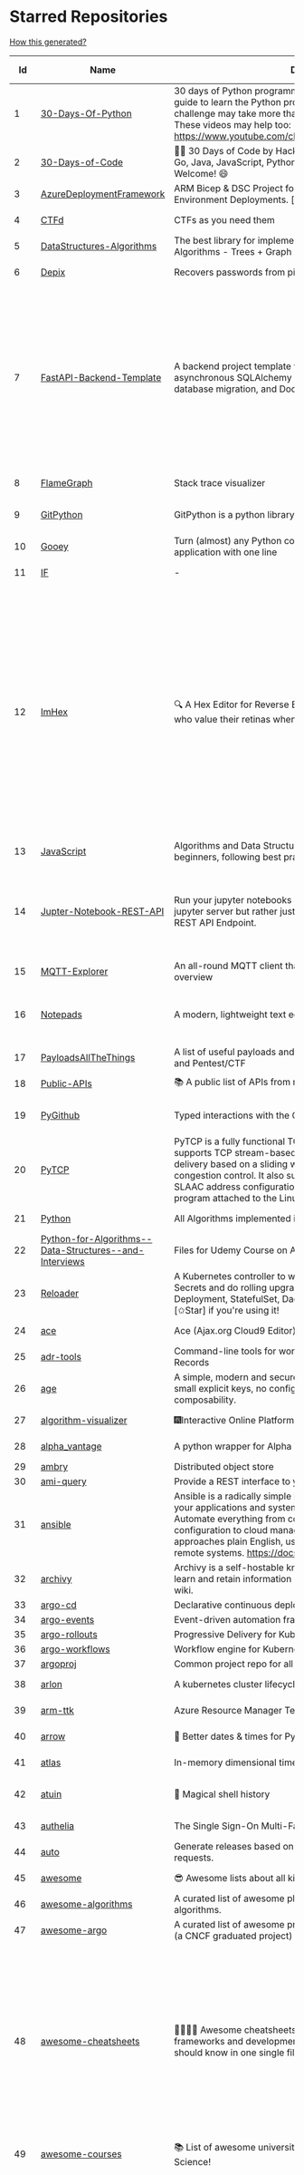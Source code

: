 # Starred Repositories  
[How this generated?](../master/USAGE.md)  
  
| Id 			| Name			| Description | Star Counts | Topics/Tags   | Last Updated 	|  
| ----------- | ----------- 	| ----------- | ----------- | ----------- 	| -----------   |  
|1|[30-Days-Of-Python](https://github.com/Asabeneh/30-Days-Of-Python.git)|30 days of Python programming challenge is a step-by-step guide to learn the Python programming language in 30 days. This challenge may take more than100 days, follow your own pace.  These videos may help too: https://www.youtube.com/channel/UC7PNRuno1rzYPb1xLa4yktw|24244||2-4-2023|  
|2|[30-Days-of-Code](https://github.com/xeoneux/30-Days-of-Code.git)|👨‍💻 30 Days of Code by HackerRank Solutions in C, C++, C#, F#, Go, Java, JavaScript, Python, Ruby, Swift & TypeScript. PRs Welcome! 😄|856||17-8-2022|  
|3|[AzureDeploymentFramework](https://github.com/brwilkinson/AzureDeploymentFramework.git)|ARM Bicep & DSC Project for Azure Infrastructure and App Environment Deployments. [v 0.3 - March 2023]|105||13-5-2023|  
|4|[CTFd](https://github.com/CTFd/CTFd.git)|CTFs as you need them|4650||13-5-2023|  
|5|[DataStructures-Algorithms](https://github.com/rachitiitr/DataStructures-Algorithms.git)|The best library for implementation of all Data Structures and Algorithms - Trees + Graph Algorithms too!|2513||13-6-2021|  
|6|[Depix](https://github.com/beurtschipper/Depix.git)|Recovers passwords from pixelized screenshots|23533||17-5-2023|  
|7|[FastAPI-Backend-Template](https://github.com/Aeternalis-Ingenium/FastAPI-Backend-Template.git)|A backend project template with FastAPI, PostgreSQL with asynchronous SQLAlchemy 2.0, Alembic for asynchronous database migration, and Docker.|350|asynchronous, docker, docker-compose, fastapi, postgresql, python, sqlalchemy, codecov, githubactions, jwt, pre-commit, alembic, asyncpg, coverage, pytest||  
|8|[FlameGraph](https://github.com/brendangregg/FlameGraph.git)|Stack trace visualizer|14713||18-9-2022|  
|9|[GitPython](https://github.com/gitpython-developers/GitPython.git)|GitPython is a python library used to interact with Git repositories.|3969|git-porcelain, git-plumbing, python-library||  
|10|[Gooey](https://github.com/chriskiehl/Gooey.git)|Turn (almost) any Python command line program into a full GUI application with one line|17581||8-5-2022|  
|11|[IF](https://github.com/deep-floyd/IF.git)|-|6231||29-4-2023|  
|12|[ImHex](https://github.com/WerWolv/ImHex.git)|🔍 A Hex Editor for Reverse Engineers, Programmers and people who value their retinas when working at 3 AM.|28109|hex-editor, reverse-engineering, ips, dear-imgui, disassembler, analyzer, mathematical-evaluator, pattern-language, dark-mode, hacktoberfest, forensics, multi-platform, binary-analysis, c-plus-plus, static-analysis, windows, cybersecurity, hacking, preprocessor|18-5-2023|  
|13|[JavaScript](https://github.com/TheAlgorithms/JavaScript.git)|Algorithms and Data Structures implemented in JavaScript for beginners, following best practices.|26542||15-5-2023|  
|14|[Jupter-Notebook-REST-API](https://github.com/Invictify/Jupter-Notebook-REST-API.git)|Run your jupyter notebooks as a REST API endpoint. This isn't a jupyter server but rather just a way to run your notebooks as a REST API Endpoint.|66|docker, dockerfile, fastapi, jupyter, python, rest-api, data-science, data-science-pipelines||  
|15|[MQTT-Explorer](https://github.com/thomasnordquist/MQTT-Explorer.git)|An all-round MQTT client that provides a structured topic overview|2326||27-2-2022|  
|16|[Notepads](https://github.com/0x7c13/Notepads.git)|A modern, lightweight text editor with a minimalist design.|7603|fluent, notepad, texteditor, uwp, markdown, diff-viewer, windows, app|8-4-2023|  
|17|[PayloadsAllTheThings](https://github.com/swisskyrepo/PayloadsAllTheThings.git)|A list of useful payloads and bypass for Web Application Security and Pentest/CTF|47752||18-5-2023|  
|18|[Public-APIs](https://github.com/n0shake/Public-APIs.git)|📚 A public list of APIs from round the web.|19841||21-4-2023|  
|19|[PyGithub](https://github.com/PyGithub/PyGithub.git)|Typed interactions with the GitHub API v3|6016|pygithub, python, github, github-api||  
|20|[PyTCP](https://github.com/ccie18643/PyTCP.git)|PyTCP is a fully functional TCP/IP stack written in Python. It supports TCP stream-based transport with reliable packet delivery based on a sliding window mechanism and basic congestion control. It also supports IPv6/ICMPv6 protocols with SLAAC address configuration. It operates as a user space program attached to the Linux TAP interface.|288||27-11-2022|  
|21|[Python](https://github.com/TheAlgorithms/Python.git)|All Algorithms implemented in Python|158753||19-5-2023|  
|22|[Python-for-Algorithms--Data-Structures--and-Interviews](https://github.com/jmportilla/Python-for-Algorithms--Data-Structures--and-Interviews.git)|Files for Udemy Course on Algorithms and Data Structures|2293||1-7-2022|  
|23|[Reloader](https://github.com/stakater/Reloader.git)|A Kubernetes controller to watch changes in ConfigMap and Secrets and do rolling upgrades on Pods with their associated Deployment, StatefulSet, DaemonSet and DeploymentConfig – [✩Star] if you're using it!|5172|||  
|24|[ace](https://github.com/ajaxorg/ace.git)|Ace (Ajax.org Cloud9 Editor)|25637||19-5-2023|  
|25|[adr-tools](https://github.com/npryce/adr-tools.git)|Command-line tools for working with Architecture Decision Records|3918||30-3-2020|  
|26|[age](https://github.com/FiloSottile/age.git)|A simple, modern and secure encryption tool (and Go library) with small explicit keys, no config options, and UNIX-style composability.|13466|built-at-rc, age-encryption||  
|27|[algorithm-visualizer](https://github.com/algorithm-visualizer/algorithm-visualizer.git)|:fireworks:Interactive Online Platform that Visualizes Algorithms from Code|42810||13-4-2022|  
|28|[alpha_vantage](https://github.com/RomelTorres/alpha_vantage.git)|A python wrapper for Alpha Vantage API for financial data.|3920||25-12-2022|  
|29|[ambry](https://github.com/linkedin/ambry.git)|Distributed object store|1628|||  
|30|[ami-query](https://github.com/intuit/ami-query.git)|Provide a REST interface to your organization's AMIs|39|||  
|31|[ansible](https://github.com/ansible/ansible.git)|Ansible is a radically simple IT automation platform that makes your applications and systems easier to deploy and maintain. Automate everything from code deployment to network configuration to cloud management, in a language that approaches plain English, using SSH, with no agents to install on remote systems. https://docs.ansible.com.|57399|||  
|32|[archivy](https://github.com/archivy/archivy.git)|Archivy is a self-hostable knowledge repository that allows you to learn and retain information in your own personal and extensible wiki.|3012||17-1-2023|  
|33|[argo-cd](https://github.com/argoproj/argo-cd.git)|Declarative continuous deployment for Kubernetes.|13070|||  
|34|[argo-events](https://github.com/argoproj/argo-events.git)|Event-driven automation framework|1971|||  
|35|[argo-rollouts](https://github.com/argoproj/argo-rollouts.git)|Progressive Delivery for Kubernetes|2056|||  
|36|[argo-workflows](https://github.com/argoproj/argo-workflows.git)|Workflow engine for Kubernetes|12921|||  
|37|[argoproj](https://github.com/argoproj/argoproj.git)|Common project repo for all Argo Projects|436|||  
|38|[arlon](https://github.com/arlonproj/arlon.git)|A kubernetes cluster lifecycle management and configuration tool|116||23-2-2023|  
|39|[arm-ttk](https://github.com/Azure/arm-ttk.git)|Azure Resource Manager Template Toolkit|390||9-5-2023|  
|40|[arrow](https://github.com/arrow-py/arrow.git)|🏹 Better dates & times for Python|8297||15-11-2022|  
|41|[atlas](https://github.com/Netflix/atlas.git)|In-memory dimensional time series database.|3290||17-5-2023|  
|42|[atuin](https://github.com/ellie/atuin.git)|🐢 Magical shell history|9689|shell, rust, zsh, history, fish, bash|17-5-2023|  
|43|[authelia](https://github.com/authelia/authelia.git)|The Single Sign-On Multi-Factor portal for web apps|16385||19-5-2023|  
|44|[auto](https://github.com/intuit/auto.git)|Generate releases based on semantic version labels on pull requests.|2014||15-5-2023|  
|45|[awesome](https://github.com/sindresorhus/awesome.git)|😎 Awesome lists about all kinds of interesting topics|254479||8-5-2023|  
|46|[awesome-algorithms](https://github.com/tayllan/awesome-algorithms.git)|A curated list of awesome places to learn and/or practice algorithms.|14220||5-4-2023|  
|47|[awesome-argo](https://github.com/akuity/awesome-argo.git)|A curated list of awesome projects and resources related to Argo (a CNCF graduated project)|1332|||  
|48|[awesome-cheatsheets](https://github.com/LeCoupa/awesome-cheatsheets.git)|👩‍💻👨‍💻 Awesome cheatsheets for popular programming languages, frameworks and development tools. They include everything you should know in one single file.|33518|cheatsheets, javascript, bash, nodejs, cheatsheet, database, language, frontend, backend, feathersjs, redis, vuejs, vim, django, programming-language, xcode, php, docker, kubernetes, sailsjs|30-12-2022|  
|49|[awesome-courses](https://github.com/prakhar1989/awesome-courses.git)|:books: List of awesome university courses for learning Computer Science!|47205||12-11-2022|  
|50|[awesome-deep-learning](https://github.com/ChristosChristofidis/awesome-deep-learning.git)|A curated list of awesome Deep Learning tutorials, projects and communities.|20905|deep-learning, neural-network, machine-learning, awesome, awesome-list, recurrent-networks, deep-networks, deep-learning-tutorial, face-images||  
|51|[awesome-docker](https://github.com/veggiemonk/awesome-docker.git)|:whale: A curated list of Docker resources and projects|25305||19-5-2023|  
|52|[awesome-fastapi](https://github.com/mjhea0/awesome-fastapi.git)|A curated list of awesome things related to FastAPI|5674|fastapi, awesome, awesome-list, starlette|25-2-2023|  
|53|[awesome-flask](https://github.com/humiaozuzu/awesome-flask.git)|A curated list of awesome Flask resources and plugins|11350||17-9-2019|  
|54|[awesome-gcp-certifications](https://github.com/sathishvj/awesome-gcp-certifications.git)|Google Cloud Platform Certification resources.|3366||15-5-2023|  
|55|[awesome-github-profile-readme](https://github.com/abhisheknaiidu/awesome-github-profile-readme.git)|😎 A curated list of awesome GitHub Profile READMEs 📝|17942||9-10-2022|  
|56|[awesome-go](https://github.com/avelino/awesome-go.git)|A curated list of awesome Go frameworks, libraries and software|101657||19-5-2023|  
|57|[awesome-hyper](https://github.com/bnb/awesome-hyper.git)|🖥 Delightful Hyper plugins, themes, and resources|10289|||  
|58|[awesome-interview-questions](https://github.com/DopplerHQ/awesome-interview-questions.git)|:octocat: A curated awesome list of lists of interview questions. Feel free to contribute! :mortar_board: |55296||16-11-2021|  
|59|[awesome-k6](https://github.com/grafana/awesome-k6.git)|A curated list of resources on automated load- and performance testing using k6 🗻|393|load-testing, performance-monitoring, performance-testing, test-automation, testing, testing-tools, awesome, awesome-list||  
|60|[awesome-k8s-resources](https://github.com/tomhuang12/awesome-k8s-resources.git)|A curated list of awesome Kubernetes tools and resources.|2180||12-5-2023|  
|61|[awesome-kubectl-plugins](https://github.com/ishantanu/awesome-kubectl-plugins.git)|Curated list of kubectl plugins|753||15-2-2023|  
|62|[awesome-kubernetes](https://github.com/ramitsurana/awesome-kubernetes.git)|A curated list for awesome kubernetes sources :ship::tada:|13894||16-3-2023|  
|63|[awesome-kubernetes](https://github.com/nubenetes/awesome-kubernetes.git)|A curated list of awesome references collected since 2018.|499|||  
|64|[awesome-macOS](https://github.com/iCHAIT/awesome-macOS.git)|  A curated list of awesome applications, softwares, tools and shiny things for macOS.|14271|macos, mac, awesome-list, apple, awesome-lists, awesome, list|18-5-2023|  
|65|[awesome-machine-learning](https://github.com/josephmisiti/awesome-machine-learning.git)|A curated list of awesome Machine Learning frameworks, libraries and software.|58870||7-5-2023|  
|66|[awesome-macos-command-line](https://github.com/herrbischoff/awesome-macos-command-line.git)|Use your macOS terminal shell to do awesome things.|27470||2-9-2021|  
|67|[awesome-microservices](https://github.com/mfornos/awesome-microservices.git)|A curated list of Microservice Architecture related principles and technologies.|12163||24-3-2023|  
|68|[awesome-pentest](https://github.com/enaqx/awesome-pentest.git)|A collection of awesome penetration testing resources, tools and other shiny things|18456||3-1-2023|  
|69|[awesome-python](https://github.com/vinta/awesome-python.git)|A curated list of awesome Python frameworks, libraries, software and resources|168249|||  
|70|[awesome-readme](https://github.com/matiassingers/awesome-readme.git)|A curated list of awesome READMEs|14553||3-4-2023|  
|71|[awesome-sanic](https://github.com/mekicha/awesome-sanic.git)|A curated list of awesome Sanic resources and extensions|661||9-5-2023|  
|72|[awesome-scalability](https://github.com/binhnguyennus/awesome-scalability.git)|The Patterns of Scalable, Reliable, and Performant Large-Scale Systems|45148||6-5-2023|  
|73|[awesome-selfhosted](https://github.com/awesome-selfhosted/awesome-selfhosted.git)|A list of Free Software network services and web applications which can be hosted on your own servers|131977||17-5-2023|  
|74|[awesome-sre](https://github.com/dastergon/awesome-sre.git)|A curated list of Site Reliability and Production Engineering resources.|10024||8-10-2022|  
|75|[awesome-sysadmin](https://github.com/awesome-foss/awesome-sysadmin.git)|A curated list of amazingly awesome open source sysadmin resources.|17942|awesome, awesome-list, sysadmin, list|17-5-2023|  
|76|[awesome-vscode](https://github.com/viatsko/awesome-vscode.git)|🎨 A curated list of delightful VS Code packages and resources.|22454|visual-studio, vscode, vscode-theme, vscode-extension, awesome, awesome-list, list, visualstudio, visual-studio-code, visual-studio-code-extension, visual-studio-code-theme||  
|77|[awless](https://github.com/wallix/awless.git)|A Mighty CLI for AWS|4927||10-12-2018|  
|78|[aws-cdk-examples](https://github.com/aws-samples/aws-cdk-examples.git)|Example projects using the AWS CDK|4130|||  
|79|[aws-cli](https://github.com/aws/aws-cli.git)|Universal Command Line Interface for Amazon Web Services|13765||18-5-2023|  
|80|[aws-cloudformation-user-guide](https://github.com/awsdocs/aws-cloudformation-user-guide.git)|The open source version of the AWS CloudFormation User Guide|733||15-5-2023|  
|81|[aws-eks-best-practices](https://github.com/aws/aws-eks-best-practices.git)|A best practices guide for day 2 operations, including operational excellence, security, reliability, performance efficiency, and cost optimization.|1474||15-5-2023|  
|82|[aws-eks-kubernetes-masterclass](https://github.com/stacksimplify/aws-eks-kubernetes-masterclass.git)|AWS EKS Kubernetes - Masterclass   DevOps, Microservices|839|kubernetes, kubernetes-pods, kubernetes-deployment, kubernetes-services, kubernetes-secrets, aws-eks, aws-eks-cluster, aws-ebs, aws-rds, aws-alb, aws-alb-ingress-controller, aws-fargate, aws-codebuild, aws-codecommit, aws-codepipeline, fluentd, aws-cloudwatch, docker, yaml||  
|83|[aws-load-balancer-controller](https://github.com/kubernetes-sigs/aws-load-balancer-controller.git)|A Kubernetes controller for Elastic Load Balancers|3376|||  
|84|[azkaban](https://github.com/azkaban/azkaban.git)|Azkaban workflow manager.|4261||18-5-2023|  
|85|[azure-cli](https://github.com/Azure/azure-cli.git)|Azure Command-Line Interface|3565|azure, azure-cli, cloud|19-5-2023|  
|86|[azure-rest-api-specs](https://github.com/Azure/azure-rest-api-specs.git)|The source for REST API specifications for Microsoft Azure.|2083||19-5-2023|  
|87|[azure-sdk-for-python](https://github.com/Azure/azure-sdk-for-python.git)|This repository is for active development of the Azure SDK for Python. For consumers of the SDK we recommend visiting our public developer docs at https://docs.microsoft.com/python/azure/ or our versioned developer docs at https://azure.github.io/azure-sdk-for-python. |3667||19-5-2023|  
|88|[azure4everyone-samples](https://github.com/MarczakIO/azure4everyone-samples.git)|-|228||12-2-2022|  
|89|[backstage](https://github.com/backstage/backstage.git)|Backstage is an open platform for building developer portals|21917||18-5-2023|  
|90|[badges](https://github.com/Naereen/badges.git)|:pencil: Markdown code for lots of small badges :ribbon: :pushpin: (shields.io, forthebadge.com etc) :sunglasses:. Contributions are welcome! Please add yours!|3860||3-2-2023|  
|91|[bat](https://github.com/sharkdp/bat.git)|A cat(1) clone with wings.|41236||17-5-2023|  
|92|[bcc](https://github.com/iovisor/bcc.git)|BCC - Tools for BPF-based Linux IO analysis, networking, monitoring, and more|17264|||  
|93|[behave](https://github.com/behave/behave.git)|BDD, Python style.|2862||19-5-2023|  
|94|[benten](https://github.com/intuit/benten.git)|Chatbot Development Framework (with Slack integration for Jira and Jenkins)|133||31-3-2021|  
|95|[bhai-lang](https://github.com/DulLabs/bhai-lang.git)|A toy programming language written in Typescript|3585|||  
|96|[bicep](https://github.com/Azure/bicep.git)|Bicep is a declarative language for describing and deploying Azure resources|2796|||  
|97|[black](https://github.com/psf/black.git)|The uncompromising Python code formatter|32376||18-5-2023|  
|98|[blackfriday](https://github.com/russross/blackfriday.git)|Blackfriday: a markdown processor for Go|5157||27-10-2020|  
|99|[blockly](https://github.com/google/blockly.git)|The web-based visual programming editor.|11242||18-5-2023|  
|100|[bokeh](https://github.com/bokeh/bokeh.git)|Interactive Data Visualization in the browser, from  Python|17583||19-5-2023|  
|101|[boto3](https://github.com/boto/boto3.git)|AWS SDK for Python|8086|||  
|102|[boulder](https://github.com/letsencrypt/boulder.git)|An ACME-based certificate authority, written in Go. |4620||19-5-2023|  
|103|[boundary](https://github.com/hashicorp/boundary.git)|Boundary enables identity-based access management for dynamic infrastructure. |3603|||  
|104|[brackets](https://github.com/adobe/brackets.git)|An open source code editor for the web, written in JavaScript, HTML and CSS.|33452||18-3-2021|  
|105|[brooklin](https://github.com/linkedin/brooklin.git)|An extensible distributed system for reliable nearline data streaming at scale|826||3-5-2023|  
|106|[build-your-own-x](https://github.com/codecrafters-io/build-your-own-x.git)|Master programming by recreating your favorite technologies from scratch.|201432|||  
|107|[caddy](https://github.com/caddyserver/caddy.git)|Fast and extensible multi-platform HTTP/1-2-3 web server with automatic HTTPS|47280||17-5-2023|  
|108|[cdk8s](https://github.com/cdk8s-team/cdk8s.git)|Define Kubernetes native apps and abstractions using object-oriented programming|3632|||  
|109|[cdnjs](https://github.com/cdnjs/cdnjs.git)|🤖 CDN assets - The #1 free and open source CDN built to make life easier for developers.|9865||18-5-2023|  
|110|[celery](https://github.com/celery/celery.git)|Distributed Task Queue (development branch)|21529||18-5-2023|  
|111|[cello](https://github.com/cello-proj/cello.git)|Run infrastructure as code (IaC) software tools including CDK, Terraform and Cloud Formation via GitOps.|259|||  
|112|[cfssl](https://github.com/cloudflare/cfssl.git)|CFSSL: Cloudflare's PKI and TLS toolkit|7795||15-5-2023|  
|113|[chaos-mesh](https://github.com/chaos-mesh/chaos-mesh.git)|A Chaos Engineering Platform for Kubernetes.|5690||17-5-2023|  
|114|[chaosmonkey](https://github.com/Netflix/chaosmonkey.git)|Chaos Monkey is a resiliency tool that helps applications tolerate random instance failures.|13469||20-1-2023|  
|115|[chartmuseum](https://github.com/helm/chartmuseum.git)|helm chart repository server|3208|||  
|116|[charts](https://github.com/helm/charts.git)|⚠️(OBSOLETE) Curated applications for Kubernetes|15499||21-12-2021|  
|117|[cheat.sh](https://github.com/chubin/cheat.sh.git)|the only cheat sheet you need|35317||18-4-2022|  
|118|[checkov](https://github.com/bridgecrewio/checkov.git)|Prevent cloud misconfigurations and find vulnerabilities during build-time in infrastructure as code, container images and open source packages with Checkov by Bridgecrew.|5567||18-5-2023|  
|119|[chef](https://github.com/chef/chef.git)|Chef Infra, a powerful automation platform that transforms infrastructure into code automating how infrastructure is configured, deployed and managed across any environment, at any scale|7219|||  
|120|[cilium](https://github.com/cilium/cilium.git)|eBPF-based Networking, Security, and Observability|15386||18-5-2023|  
|121|[clair](https://github.com/quay/clair.git)|Vulnerability Static Analysis for Containers|9520||18-5-2023|  
|122|[cli](https://github.com/snyk/cli.git)|Snyk CLI scans and monitors your projects for security vulnerabilities.|4449||17-5-2023|  
|123|[cli-spinners](https://github.com/sindresorhus/cli-spinners.git)|Spinners for use in the terminal|2201||2-5-2023|  
|124|[cli53](https://github.com/barnybug/cli53.git)|Command line tool for Amazon Route 53|1874|||  
|125|[click](https://github.com/pallets/click.git)|Python composable command line interface toolkit|13849||3-5-2023|  
|126|[cloud-custodian](https://github.com/cloud-custodian/cloud-custodian.git)|Rules engine for cloud security, cost optimization, and governance, DSL in yaml for policies to query, filter, and take actions on resources|4814||18-5-2023|  
|127|[cobra](https://github.com/spf13/cobra.git)|A Commander for modern Go CLI interactions|31883||8-4-2023|  
|128|[codebytere.github.io](https://github.com/codebytere/codebytere.github.io.git)|personal website|481||1-3-2023|  
|129|[coding-interview-university](https://github.com/jwasham/coding-interview-university.git)|A complete computer science study plan to become a software engineer.|257741|||  
|130|[compose](https://github.com/docker/compose.git)|Define and run multi-container applications with Docker|29464||18-5-2023|  
|131|[computer-science](https://github.com/ossu/computer-science.git)|:mortar_board: Path to a free self-taught education in Computer Science!|139279||5-5-2023|  
|132|[consul](https://github.com/hashicorp/consul.git)|Consul is a distributed, highly available, and data center aware solution to connect and configure applications across dynamic, distributed infrastructure.|26416||18-5-2023|  
|133|[containerd](https://github.com/containerd/containerd.git)|An open and reliable container runtime|13977||18-5-2023|  
|134|[coredns](https://github.com/coredns/coredns.git)|CoreDNS is a DNS server that chains plugins|10675|||  
|135|[coreutils](https://github.com/uutils/coreutils.git)|Cross-platform Rust rewrite of the GNU coreutils|14582||18-5-2023|  
|136|[crouton](https://github.com/dnschneid/crouton.git)|Chromium OS Universal Chroot Environment|8366||27-11-2022|  
|137|[cruise-control](https://github.com/linkedin/cruise-control.git)|Cruise-control is the first of its kind to fully automate the dynamic workload rebalance and self-healing of a Kafka cluster. It provides great value to Kafka users by simplifying the operation of Kafka clusters.|2432||17-5-2023|  
|138|[curl](https://github.com/curl/curl.git)|A command line tool and library for transferring data with URL syntax, supporting DICT, FILE, FTP, FTPS, GOPHER, GOPHERS, HTTP, HTTPS, IMAP, IMAPS, LDAP, LDAPS, MQTT, POP3, POP3S, RTMP, RTMPS, RTSP, SCP, SFTP, SMB, SMBS, SMTP, SMTPS, TELNET, TFTP, WS and WSS. libcurl offers a myriad of powerful features|30147||18-5-2023|  
|139|[dailybot](https://github.com/sapumar/dailybot.git)|Simple telegram bot to remind about the daily stand up|8||23-12-2021|  
|140|[dapr](https://github.com/dapr/dapr.git)|Dapr is a portable, event-driven, runtime for building distributed applications across cloud and edge.|21145||18-5-2023|  
|141|[dashboard](https://github.com/kubernetes/dashboard.git)|General-purpose web UI for Kubernetes clusters|12577||19-5-2023|  
|142|[datamodel-code-generator](https://github.com/koxudaxi/datamodel-code-generator.git)|Pydantic model and dataclasses.dataclass generator for easy conversion of JSON, OpenAPI, JSON Schema, and YAML data sources.|1605||13-5-2023|  
|143|[deepdiff](https://github.com/seperman/deepdiff.git)|DeepDiff: Deep Difference and search of any Python object/data. DeepHash: Hash of any object based on its contents. Delta: Use deltas to reconstruct objects by adding deltas together.|1660||10-5-2023|  
|144|[developer-roadmap](https://github.com/kamranahmedse/developer-roadmap.git)|Interactive roadmaps, guides and other educational content to help developers grow in their careers.|239825||19-5-2023|  
|145|[devops-exercises](https://github.com/bregman-arie/devops-exercises.git)|Linux, Jenkins, AWS, SRE, Prometheus, Docker, Python, Ansible, Git, Kubernetes, Terraform, OpenStack, SQL, NoSQL, Azure, GCP, DNS, Elastic, Network, Virtualization. DevOps Interview Questions|43266|devops, aws, linux, ansible, python, docker, prometheus, containers, git, kubernetes, interview, interview-questions, terraform, azure, openstack, sql, coding, sre, production-engineer||  
|146|[diagrams](https://github.com/mingrammer/diagrams.git)|:art: Diagram as Code for prototyping cloud system architectures|29950||13-1-2023|  
|147|[discourse](https://github.com/discourse/discourse.git)|A platform for community discussion. Free, open, simple.|37897||19-5-2023|  
|148|[dive](https://github.com/wagoodman/dive.git)|A tool for exploring each layer in a docker image|36808||2-7-2021|  
|149|[django](https://github.com/django/django.git)|The Web framework for perfectionists with deadlines.|70736||18-5-2023|  
|150|[django-health-check](https://github.com/revsys/django-health-check.git)|a pluggable app that runs a full check on the deployment, using a number of plugins to check e.g. database, queue server, celery processes, etc.|1013||29-3-2023|  
|151|[dns](https://github.com/miekg/dns.git)|DNS library in Go|6976||28-4-2023|  
|152|[dnscontrol](https://github.com/StackExchange/dnscontrol.git)|Synchronize your DNS to multiple providers from a simple DSL|2572||18-5-2023|  
|153|[dnslib](https://github.com/paulc/dnslib.git)|A Python library to encode/decode DNS wire-format packets |259|||  
|154|[dnsperf](https://github.com/cobblau/dnsperf.git)|A DNS performance tool.|209||14-10-2017|  
|155|[docker-cheat-sheet](https://github.com/wsargent/docker-cheat-sheet.git)|Docker Cheat Sheet|21512||23-6-2022|  
|156|[docker-development-youtube-series](https://github.com/marcel-dempers/docker-development-youtube-series.git)|-|4258||17-4-2023|  
|157|[docker_practice](https://github.com/yeasy/docker_practice.git)|Learn and understand Docker&Container technologies, with real DevOps practice!|22389||15-5-2023|  
|158|[dockerfiles](https://github.com/jessfraz/dockerfiles.git)|Various Dockerfiles I use on the desktop and on servers.|13141||27-3-2021|  
|159|[doitlive](https://github.com/sloria/doitlive.git)|Because sometimes you need to do it live|3298|command-line, presentations, python, live-coding, cli, click, bash, zsh, ipython, script, hacktoberfest||  
|160|[dokku](https://github.com/dokku/dokku.git)|A docker-powered PaaS that helps you build and manage the lifecycle of applications|24599|||  
|161|[dotfiles](https://github.com/bbkane/dotfiles.git)|Configs for apps I care about|29||12-5-2023|  
|162|[draft-classic](https://github.com/Azure/draft-classic.git)|A tool for developers to create cloud-native applications on Kubernetes.|3943|||  
|163|[drawio](https://github.com/jgraph/drawio.git)|draw.io is a JavaScript, client-side editor for general diagramming and whiteboarding|34382||18-5-2023|  
|164|[driftctl](https://github.com/snyk/driftctl.git)|Detect, track and alert on infrastructure drift|2223||3-5-2023|  
|165|[duf](https://github.com/muesli/duf.git)|Disk Usage/Free Utility - a better 'df' alternative|10970|hacktoberfest, disk-space, disk-usage, df, linux, macos, freebsd, openbsd, windows, user-friendly, cli, terminal, filesystem, tui|17-4-2023|  
|166|[eBPF-Package-Repository](https://github.com/l3af-project/eBPF-Package-Repository.git)|eBPF Programs|37|||  
|167|[echarts](https://github.com/apache/echarts.git)|Apache ECharts is a powerful, interactive charting and data visualization library for browser|55215||15-5-2023|  
|168|[echo](https://github.com/labstack/echo.git)|High performance, minimalist Go web framework|25660||12-5-2023|  
|169|[ecs-refarch-service-discovery](https://github.com/awslabs/ecs-refarch-service-discovery.git)|An EC2 Container Service Reference Architecture for providing Service Discovery to containers using CloudWatch Events, Lambda and Route 53 private hosted zones. |443||25-7-2016|  
|170|[eks-node-viewer](https://github.com/awslabs/eks-node-viewer.git)|EKS Node Viewer|610||15-5-2023|  
|171|[emissary](https://github.com/emissary-ingress/emissary.git)|open source Kubernetes-native API gateway for microservices built on the Envoy Proxy|4075||17-5-2023|  
|172|[engineering-blogs](https://github.com/kilimchoi/engineering-blogs.git)|A curated list of engineering blogs|24291||28-10-2022|  
|173|[envoy](https://github.com/envoyproxy/envoy.git)|Cloud-native high-performance edge/middle/service proxy|22034||19-5-2023|  
|174|[etcd](https://github.com/etcd-io/etcd.git)|Distributed reliable key-value store for the most critical data of a distributed system|43445||19-5-2023|  
|175|[every-programmer-should-know](https://github.com/mtdvio/every-programmer-should-know.git)|A collection of (mostly) technical things every software developer should know about|70758||23-11-2022|  
|176|[examples](https://github.com/kubernetes/examples.git)|Kubernetes application example tutorials|5573|||  
|177|[excalidraw](https://github.com/excalidraw/excalidraw.git)|Virtual whiteboard for sketching hand-drawn like diagrams|48334||18-5-2023|  
|178|[external-dns](https://github.com/kubernetes-sigs/external-dns.git)|Configure external DNS servers (AWS Route53, Google CloudDNS and others) for Kubernetes Ingresses and Services|6327||18-5-2023|  
|179|[faas](https://github.com/openfaas/faas.git)|OpenFaaS - Serverless Functions Made Simple|23065||3-5-2023|  
|180|[face_recognition](https://github.com/ageitgey/face_recognition.git)|The world's simplest facial recognition api for Python and the command line|48285||10-6-2022|  
|181|[faker](https://github.com/joke2k/faker.git)|Faker is a Python package that generates fake data for you.|15797|python, fake, testing, dataset, fake-data, test-data, test-data-generator, faker, faker-generator|16-5-2023|  
|182|[falcon](https://github.com/falconry/falcon.git)|The no-magic web data plane API and microservices framework for Python developers, with a focus on reliability, correctness, and performance at scale.|9053||18-1-2023|  
|183|[fastapi](https://github.com/tiangolo/fastapi.git)|FastAPI framework, high performance, easy to learn, fast to code, ready for production|58035||16-5-2023|  
|184|[fastapi-cache](https://github.com/long2ice/fastapi-cache.git)|fastapi-cache is a tool to cache fastapi response and function result, with backends support redis and memcached.|692|||  
|185|[fastapi-code-generator](https://github.com/koxudaxi/fastapi-code-generator.git)|This code generator creates FastAPI app from an openapi file.|721|fastapi, openapi, generator, python, pydantic|27-4-2023|  
|186|[fastapi-jwt](https://github.com/testdrivenio/fastapi-jwt.git)|secure a FastAPI app by enabling authentication using JSON Web Tokens (JWTs)|84|||  
|187|[fastapi-mvc](https://github.com/fastapi-mvc/fastapi-mvc.git)|Developer productivity tool for making high-quality FastAPI production-ready APIs.|378|python, fastapi, fastapi-template, fastapi-boilerplate, mvc, kubernetes, redis-cluster, redis-operator, redis, helm, project-generator, nix||  
|188|[fastapi-utils](https://github.com/dmontagu/fastapi-utils.git)|Reusable utilities for FastAPI|1375||19-3-2023|  
|189|[fastapi-versioning](https://github.com/DeanWay/fastapi-versioning.git)|api versioning for fastapi web applications|513||24-8-2021|  
|190|[fastapi_client](https://github.com/dmontagu/fastapi_client.git)|FastAPI client generator|301|||  
|191|[fastapi_profiler](https://github.com/sunhailin-Leo/fastapi_profiler.git)|A FastAPI Middleware of joerick/pyinstrument to check your service performance.|128|||  
|192|[fasthttp](https://github.com/valyala/fasthttp.git)|Fast HTTP package for Go. Tuned for high performance. Zero memory allocations in hot paths. Up to 10x faster than net/http|19570||14-5-2023|  
|193|[fd](https://github.com/sharkdp/fd.git)|A simple, fast and user-friendly alternative to 'find'|27478|command-line, tool, filesystem, search, regex, rust, cli, terminal, hacktoberfest|4-5-2023|  
|194|[first-contributions](https://github.com/firstcontributions/first-contributions.git)|🚀✨ Help beginners to contribute to open source projects|33735||18-5-2023|  
|195|[fish-shell](https://github.com/fish-shell/fish-shell.git)|The user-friendly command line shell.|21545|||  
|196|[flamethrower](https://github.com/DNS-OARC/flamethrower.git)|a DNS performance and functional testing utility supporting UDP, TCP, DoT and DoH (by @ns1labs)|286||7-12-2022|  
|197|[flask](https://github.com/pallets/flask.git)|The Python micro framework for building web applications.|62984||9-5-2023|  
|198|[flask-app-on-azure-functions](https://github.com/Azure-Samples/flask-app-on-azure-functions.git)|A sample to run a Flask app on Azure Functions|12|||  
|199|[flask-caching](https://github.com/pallets-eco/flask-caching.git)|A caching extension for Flask|797|flask, python, extension, cache||  
|200|[flask-celery-example](https://github.com/miguelgrinberg/flask-celery-example.git)|This repository contains the example code for my blog article Using Celery with Flask.|1147||12-9-2021|  
|201|[flask-swagger-ui](https://github.com/sveint/flask-swagger-ui.git)|Swagger UI blueprint for flask|158|||  
|202|[flower](https://github.com/mher/flower.git)|Real-time monitor and web admin for Celery distributed task queue|5669||13-5-2023|  
|203|[flux](https://github.com/fluxcd/flux.git)|Successor: https://github.com/fluxcd/flux2|6930|||  
|204|[forcediphttpsadapter](https://github.com/Roadmaster/forcediphttpsadapter.git)|A requests TransportAdapter allowing to force a specific IP for HTTPS connections.|49|||  
|205|[fortio](https://github.com/fortio/fortio.git)|Fortio load testing library, command line tool, advanced echo server and web UI in go (golang). Allows to specify a set query-per-second load and record latency histograms and other useful stats.|2908|||  
|206|[free-for-dev](https://github.com/ripienaar/free-for-dev.git)|A list of SaaS, PaaS and IaaS offerings that have free tiers of interest to devops and infradev|69983||19-5-2023|  
|207|[free-programming-books](https://github.com/EbookFoundation/free-programming-books.git)|:books: Freely available programming books|279995||15-5-2023|  
|208|[frp](https://github.com/fatedier/frp.git)|A fast reverse proxy to help you expose a local server behind a NAT or firewall to the internet.|67576||17-5-2023|  
|209|[fucking-algorithm](https://github.com/labuladong/fucking-algorithm.git)|刷算法全靠套路，认准 labuladong 就够了！English version supported! Crack LeetCode, not only how, but also why. |116094||17-5-2023|  
|210|[gcsfuse](https://github.com/GoogleCloudPlatform/gcsfuse.git)|A user-space file system for interacting with Google Cloud Storage|1694||19-5-2023|  
|211|[gin](https://github.com/gin-gonic/gin.git)|Gin is a HTTP web framework written in Go (Golang). It features a Martini-like API with much better performance -- up to 40 times faster. If you need smashing performance, get yourself some Gin.|68761||10-5-2023|  
|212|[git-standup](https://github.com/kamranahmedse/git-standup.git)|Recall what you did on the last working day. Psst! or be nosy and find what someone else in your team did ;-)|7366||24-2-2023|  
|213|[github-cheat-sheet](https://github.com/tiimgreen/github-cheat-sheet.git)|A list of cool features of Git and GitHub.|40967||28-5-2022|  
|214|[github1s](https://github.com/conwnet/github1s.git)|One second to read GitHub code with VS Code.|21968|hacktoberfest, vscode||  
|215|[gitignore](https://github.com/github/gitignore.git)|A collection of useful .gitignore templates|148041|||  
|216|[gitops-engine](https://github.com/argoproj/gitops-engine.git)|Democratizing GitOps|1520||12-5-2023|  
|217|[gitui](https://github.com/extrawurst/gitui.git)|Blazing 💥 fast terminal-ui for git written in rust 🦀|12992|||  
|218|[glb-director](https://github.com/github/glb-director.git)|GitHub Load Balancer Director and supporting tooling.|2253|||  
|219|[gloo](https://github.com/solo-io/gloo.git)|The Feature-rich, Kubernetes-native, Next-Generation API Gateway Built on Envoy|3787||18-5-2023|  
|220|[go-fuzz](https://github.com/dvyukov/go-fuzz.git)|Randomized testing for Go|4607||26-7-2022|  
|221|[go-github](https://github.com/google/go-github.git)|Go library for accessing the GitHub v3 API|9389|go, github-api, github, golang, hacktoberfest||  
|222|[go-leetcode](https://github.com/austingebauer/go-leetcode.git)|A collection of 100+ popular LeetCode problems solved in Go.|1742|||  
|223|[go-metrics](https://github.com/rcrowley/go-metrics.git)|Go port of Coda Hale's Metrics library|3361||27-12-2020|  
|224|[go-restful](https://github.com/emicklei/go-restful.git)|package for building REST-style Web Services using Go|4795||1-4-2023|  
|225|[go-spew](https://github.com/davecgh/go-spew.git)|Implements a deep pretty printer for Go data structures to aid in debugging|5595|||  
|226|[goaccess](https://github.com/allinurl/goaccess.git)|GoAccess is a real-time web log analyzer and interactive viewer that runs in a terminal in *nix systems or through your browser.|16236|goaccess, c, real-time, data-analysis, analytics, nginx, apache, webserver, web-analytics, monitoring, dashboard, command-line, gdpr, privacy, cli, tui, google-analytics, ncurses, terminal|6-5-2023|  
|227|[gods](https://github.com/emirpasic/gods.git)|GoDS (Go Data Structures) - Sets, Lists, Stacks, Maps, Trees, Queues, and much more|13760|||  
|228|[goldmark](https://github.com/yuin/goldmark.git)|:trophy: A markdown parser written in Go. Easy to extend, standard(CommonMark) compliant, well structured.|2712|markdown, commonmark, golang, go||  
|229|[google-api-python-client](https://github.com/googleapis/google-api-python-client.git)|🐍 The official Python client library for Google's discovery based APIs.|6582||18-4-2023|  
|230|[google-cloud-python](https://github.com/googleapis/google-cloud-python.git)|Google Cloud Client Library for Python|4201||17-5-2023|  
|231|[google-maps-services-python](https://github.com/googlemaps/google-maps-services-python.git)|Python client library for Google Maps API Web Services|3924|python, client-library||  
|232|[goreleaser](https://github.com/goreleaser/goreleaser.git)|Deliver Go binaries as fast and easily as possible|11638||18-5-2023|  
|233|[gotty](https://github.com/sorenisanerd/gotty.git)|Share your terminal as a web application|1774|||  
|234|[gotty](https://github.com/yudai/gotty.git)|Share your terminal as a web application|17743|tty, terminal, browser, web, go, websocket, javascript, typescript|13-12-2017|  
|235|[gping](https://github.com/orf/gping.git)|Ping, but with a graph|7409|rust, command-line, cli, ping, linux, graph, network-monitoring, shell|7-5-2023|  
|236|[grafana](https://github.com/grafana/grafana.git)|The open and composable observability and data visualization platform. Visualize metrics, logs, and traces from multiple sources like Prometheus, Loki, Elasticsearch, InfluxDB, Postgres and many more. |55387|||  
|237|[graphene-django](https://github.com/graphql-python/graphene-django.git)|Build powerful, efficient, and flexible GraphQL APIs with seamless Django integration.|4068||5-5-2023|  
|238|[grex](https://github.com/pemistahl/grex.git)|A command-line tool and Rust library for generating regular expressions from user-provided test cases|6068||3-1-2023|  
|239|[greykite](https://github.com/linkedin/greykite.git)|A flexible, intuitive and fast forecasting library|1699||4-4-2023|  
|240|[grumpy](https://github.com/giantswarm/grumpy.git)|Kubernetes Validation Admission Controller example|23||24-7-2020|  
|241|[guacamole-server](https://github.com/apache/guacamole-server.git)|Mirror of Apache Guacamole Server|2476||18-5-2023|  
|242|[halo](https://github.com/manrajgrover/halo.git)|💫 Beautiful spinners for terminal, IPython and Jupyter|2741|halo, spinner, python, jupyter, ora, ipython, async||  
|243|[haproxy](https://github.com/haproxy/haproxy.git)|HAProxy Load Balancer's development branch (mirror of git.haproxy.org)|3678||17-5-2023|  
|244|[healthchecks](https://github.com/healthchecks/healthchecks.git)|A cron monitoring tool written in Python & Django|6209|cron, devops, cron-jobs, monitoring, ops, django||  
|245|[helm](https://github.com/helm/helm.git)|The Kubernetes Package Manager|24323|||  
|246|[helm-git-repo](https://github.com/yks0000/helm-git-repo.git)|A Helm Repo (Automatically build index.yaml)|1||6-4-2021|  
|247|[helmfile](https://github.com/roboll/helmfile.git)|Deploy Kubernetes Helm Charts|3980|||  
|248|[hey](https://github.com/rakyll/hey.git)|HTTP load generator, ApacheBench (ab) replacement|15660|||  
|249|[homebrew-cask](https://github.com/Homebrew/homebrew-cask.git)|🍻 A CLI workflow for the administration of macOS applications distributed as binaries|19949|||  
|250|[how-web-works](https://github.com/vasanthk/how-web-works.git)|What happens behind the scenes when we type www.google.com in a browser?|13959||13-3-2023|  
|251|[howdoi](https://github.com/gleitz/howdoi.git)|instant coding answers via the command line|10079||26-1-2023|  
|252|[htmlq](https://github.com/mgdm/htmlq.git)|Like jq, but for HTML.|6517|||  
|253|[htop](https://github.com/htop-dev/htop.git)|htop - an interactive process viewer|4906||16-5-2023|  
|254|[http-api-design](https://github.com/interagent/http-api-design.git)|HTTP API design guide extracted from work on the Heroku Platform API|13662|||  
|255|[http2smugl](https://github.com/neex/http2smugl.git)|-|492||27-2-2023|  
|256|[httpstat](https://github.com/davecheney/httpstat.git)|It's like curl -v, with colours. |6309||26-2-2023|  
|257|[httpstat](https://github.com/reorx/httpstat.git)|curl statistics made simple|5392||5-2-2023|  
|258|[hub](https://github.com/github/hub.git)|A command-line tool that makes git easier to use with GitHub.|22417||1-12-2022|  
|259|[hubot-slack](https://github.com/slackapi/hubot-slack.git)|Slack Developer Kit for Hubot|2292||25-10-2022|  
|260|[hugo](https://github.com/gohugoio/hugo.git)|The world’s fastest framework for building websites.|67121||19-5-2023|  
|261|[hugo-PaperMod](https://github.com/adityatelange/hugo-PaperMod.git)| A fast, clean, responsive Hugo theme.|6283|||  
|262|[hygieia](https://github.com/hygieia/hygieia.git)|CapitalOne  DevOps Dashboard|3752|||  
|263|[hyper](https://github.com/vercel/hyper.git)|A terminal built on web technologies|40906|||  
|264|[influxdb](https://github.com/influxdata/influxdb.git)|Scalable datastore for metrics, events, and real-time analytics|25456|influxdb, monitoring, database, time-series, metrics, go, react|15-5-2023|  
|265|[ingress-nginx](https://github.com/kubernetes/ingress-nginx.git)|Ingress-NGINX Controller for Kubernetes|14937||11-5-2023|  
|266|[interactive-coding-challenges](https://github.com/donnemartin/interactive-coding-challenges.git)|120+ interactive Python coding interview challenges (algorithms and data structures).  Includes Anki flashcards.|27287||5-8-2020|  
|267|[interview](https://github.com/Olshansk/interview.git)|Everything you need to prepare for your technical interview|16459||8-5-2023|  
|268|[interview](https://github.com/mission-peace/interview.git)|Interview questions|10752||30-7-2018|  
|269|[interviews](https://github.com/kdn251/interviews.git)|Everything you need to know to get the job.|59802||6-6-2020|  
|270|[ipython](https://github.com/ipython/ipython.git)|Official repository for IPython itself. Other repos in the IPython organization contain things like the website, documentation builds, etc.|15822||4-5-2023|  
|271|[iris](https://github.com/kataras/iris.git)|The fastest HTTP/2 Go Web Framework. New, modern and easy to learn. Fast development with Code you control. Unbeatable cost-performance ratio :rocket:|23963|go, iris, web-framework, mvc, golang, dependency-injection, http2, sessions, websocket||  
|272|[iris](https://github.com/linkedin/iris.git)|Iris is a highly configurable and flexible service for paging and messaging.|734||27-6-2022|  
|273|[istio](https://github.com/istio/istio.git)|Connect, secure, control, and observe services.|32992|||  
|274|[jaeger](https://github.com/jaegertracing/jaeger.git)|CNCF Jaeger, a Distributed Tracing Platform|17609|||  
|275|[javascript-algorithms](https://github.com/trekhleb/javascript-algorithms.git)|📝 Algorithms and data structures implemented in JavaScript with explanations and links to further readings|170030|||  
|276|[javascript-questions](https://github.com/lydiahallie/javascript-questions.git)|A long list of (advanced) JavaScript questions, and their explanations :sparkles:  |54406||17-2-2023|  
|277|[jedis](https://github.com/redis/jedis.git)|Redis Java client|11081||18-5-2023|  
|278|[jellyfin](https://github.com/jellyfin/jellyfin.git)|The Free Software Media System|22283||18-5-2023|  
|279|[jira](https://github.com/pycontribs/jira.git)|Python Jira library. Development chat available on https://matrix.to/#/#pycontribs:matrix.org|1749|python, jira, python3-only||  
|280|[jq](https://github.com/stedolan/jq.git)|Command-line JSON processor|24912||26-5-2022|  
|281|[jsii](https://github.com/aws/jsii.git)|jsii allows code in any language to naturally interact with JavaScript classes. It is the technology that enables the AWS Cloud Development Kit to deliver polyglot libraries from a single codebase!|2304||18-5-2023|  
|282|[json-server](https://github.com/typicode/json-server.git)|Get a full fake REST API with zero coding in less than 30 seconds (seriously)|66895||25-4-2023|  
|283|[jsonnet](https://github.com/google/jsonnet.git)|Jsonnet - The data templating language|6243|jsonnet, configuration, config, functional, json|3-5-2023|  
|284|[k2tf](https://github.com/sl1pm4t/k2tf.git)|Kubernetes YAML to Terraform HCL converter|1056|||  
|285|[k3s](https://github.com/k3s-io/k3s.git)|Lightweight Kubernetes|23117||18-5-2023|  
|286|[k6](https://github.com/grafana/k6.git)|A modern load testing tool, using Go and JavaScript - https://k6.io|20414|golang, load-testing, load-generator, javascript, es6, performance, go||  
|287|[k6-benchmarks](https://github.com/grafana/k6-benchmarks.git)|-|26||10-2-2023|  
|288|[k6-example-woocommerce](https://github.com/grafana/k6-example-woocommerce.git)|Example k6 scripts targeting a WooCommerce deployment|26|examples||  
|289|[k8sgpt](https://github.com/k8sgpt-ai/k8sgpt.git)|Giving Kubernetes Superpowers to everyone|2278||19-5-2023|  
|290|[k9s](https://github.com/derailed/k9s.git)|🐶 Kubernetes CLI To Manage Your Clusters In Style!|20797|k9s, kubernetes, kubernetes-cli, kubernetes-clusters, k8s, k8s-cluster, go, golang|9-5-2023|  
|291|[kafka-monitor](https://github.com/linkedin/kafka-monitor.git)|Xinfra Monitor monitors the availability of Kafka clusters by producing synthetic workloads using end-to-end pipelines to obtain derived vital statistics - E2E latency, service produce/consume availability, offsets commit availability & latency, message loss rate and more.|1955||22-3-2023|  
|292|[kaniko](https://github.com/GoogleContainerTools/kaniko.git)|Build Container Images In Kubernetes|12315||18-5-2023|  
|293|[kapacitor](https://github.com/influxdata/kapacitor.git)|Open source framework for processing, monitoring, and alerting on time series data|2212|||  
|294|[kargo](https://github.com/akuity/kargo.git)|Application lifecycle orchestration|85|||  
|295|[katib](https://github.com/kubeflow/katib.git)|Repository for hyperparameter tuning|1327||15-5-2023|  
|296|[katran](https://github.com/facebookincubator/katran.git)|A high performance layer 4 load balancer|4135|||  
|297|[kb](https://github.com/gnebbia/kb.git)|A minimalist command line knowledge base manager|2968|knowledge, cheatsheets, procedures, methodology, pentest-tool, knowledge-base, rtfm, notes, notes-management-system, cli, notebook||  
|298|[keras-yolo2](https://github.com/experiencor/keras-yolo2.git)|Easy training on custom dataset. Various backends (MobileNet and SqueezeNet) supported. A YOLO demo to detect raccoon run entirely in brower is accessible at https://git.io/vF7vI (not on Windows).|1721|||  
|299|[kind](https://github.com/kubernetes-sigs/kind.git)|Kubernetes IN Docker - local clusters for testing Kubernetes|11556||18-5-2023|  
|300|[kong](https://github.com/Kong/kong.git)|🦍 The Cloud-Native API Gateway |34855|||  
|301|[kopf](https://github.com/nolar/kopf.git)|A Python framework to write Kubernetes operators in just a few lines of code|1558|||  
|302|[kops](https://github.com/kubernetes/kops.git)|Kubernetes Operations (kOps) - Production Grade k8s Installation, Upgrades and Management|14943||18-5-2023|  
|303|[kraken](https://github.com/uber/kraken.git)|P2P Docker registry capable of distributing TBs of data in seconds|5445||17-1-2023|  
|304|[krew](https://github.com/kubernetes-sigs/krew.git)|📦 Find and install kubectl plugins|5555|||  
|305|[ksonnet](https://github.com/ksonnet/ksonnet.git)|A CLI-supported framework that streamlines writing and deployment of Kubernetes configurations to multiple clusters.|1164|||  
|306|[kube-capacity](https://github.com/robscott/kube-capacity.git)|A simple CLI that provides an overview of the resource requests, limits, and utilization in a Kubernetes cluster|1534|kubernetes, utilization, resource-management|13-2-2023|  
|307|[kubebuilder](https://github.com/kubernetes-sigs/kubebuilder.git)|Kubebuilder - SDK for building Kubernetes APIs using CRDs|6482||16-5-2023|  
|308|[kubectl-aliases](https://github.com/ahmetb/kubectl-aliases.git)|Programmatically generated handy kubectl aliases.|2927||5-4-2022|  
|309|[kubectl-cost](https://github.com/kubecost/kubectl-cost.git)|CLI for determining the cost of Kubernetes workloads|660||22-3-2023|  
|310|[kubectl-tree](https://github.com/ahmetb/kubectl-tree.git)|kubectl plugin to browse Kubernetes object hierarchies as a tree 🎄 (star the repo if you are using)|2544|kubectl-plugin, kubectl-plugins, kubectl|25-10-2022|  
|311|[kubectx](https://github.com/ahmetb/kubectx.git)|Faster way to switch between clusters and namespaces in kubectl|15293||15-3-2023|  
|312|[kubeflow](https://github.com/kubeflow/kubeflow.git)|Machine Learning Toolkit for Kubernetes|12557||16-5-2023|  
|313|[kubernetes](https://github.com/kubernetes/kubernetes.git)|Production-Grade Container Scheduling and Management|98442||19-5-2023|  
|314|[kubernetes-external-secrets](https://github.com/external-secrets/kubernetes-external-secrets.git)|Integrate external secret management systems with Kubernetes|2590|||  
|315|[kubernetes-handbook](https://github.com/rootsongjc/kubernetes-handbook.git)|Kubernetes中文指南/云原生应用架构实战手册 -  https://jimmysong.io/kubernetes-handbook|10598||28-3-2023|  
|316|[kubernetes-network-policy-recipes](https://github.com/ahmetb/kubernetes-network-policy-recipes.git)|Example recipes for Kubernetes Network Policies that you can just copy paste|4873||28-12-2022|  
|317|[kubernetes-the-hard-way](https://github.com/kelseyhightower/kubernetes-the-hard-way.git)|Bootstrap Kubernetes the hard way on Google Cloud Platform. No scripts.|35318|||  
|318|[kubescape](https://github.com/kubescape/kubescape.git)|Kubescape is an open-source Kubernetes security platform for your IDE, CI/CD pipelines, and clusters. It includes risk analysis, security, compliance, and misconfiguration scanning, saving Kubernetes users and administrators precious time, effort, and resources.|8405||18-5-2023|  
|319|[kubeshark](https://github.com/kubeshark/kubeshark.git)|The API traffic analyzer for Kubernetes providing real-time K8s protocol-level visibility, capturing and monitoring all traffic and payloads going in, out and across containers, pods, nodes and clusters.. Think TCPDump and Wireshark re-invented for Kubernetes|9047||17-5-2023|  
|320|[kubesphere](https://github.com/kubesphere/kubesphere.git)|The container platform tailored for Kubernetes multi-cloud, datacenter, and edge management ⎈ 🖥 ☁️|12639||19-5-2023|  
|321|[kubespray](https://github.com/kubernetes-sigs/kubespray.git)|Deploy a Production Ready Kubernetes Cluster|13911||19-5-2023|  
|322|[kubetools](https://github.com/collabnix/kubetools.git)|Kubetools - Curated List of Kubernetes Tools|1060||20-4-2023|  
|323|[kubewatch](https://github.com/vmware-archive/kubewatch.git)|Watch k8s events and trigger Handlers|2435|golang, kubernetes, slack|8-4-2022|  
|324|[kustomize](https://github.com/kubernetes-sigs/kustomize.git)|Customization of kubernetes YAML configurations|9665||17-5-2023|  
|325|[labs](https://github.com/docker/labs.git)|This is a collection of tutorials for learning how to use Docker with various tools. Contributions welcome.|11239||18-4-2022|  
|326|[landscape](https://github.com/cncf/landscape.git)|🌄 The Cloud Native Interactive Landscape filters and sorts hundreds of projects and products, and shows details including GitHub stars, funding or market cap, first and last commits, contributor counts, headquarters location, and recent tweets.|8771||17-5-2023|  
|327|[lazydocker](https://github.com/jesseduffield/lazydocker.git)|The lazier way to manage everything docker|26967||29-3-2023|  
|328|[learn-python](https://github.com/trekhleb/learn-python.git)|📚 Playground and cheatsheet for learning Python. Collection of Python scripts that are split by topics and contain code examples with explanations.|14715|||  
|329|[learn-python3](https://github.com/jerry-git/learn-python3.git)|Jupyter notebooks for teaching/learning Python 3|5796||25-4-2023|  
|330|[learn-regex](https://github.com/ziishaned/learn-regex.git)|Learn regex the easy way|44074||1-2-2022|  
|331|[learnopencv](https://github.com/spmallick/learnopencv.git)|Learn OpenCV  : C++ and Python Examples|18548|computer-vision, machine-learning, ai, deep-learning, deep-neural-networks, deeplearning, computervision, opencv, opencv-python, opencv-library, opencv3, opencv-cpp, opencv-tutorial|15-5-2023|  
|332|[leetcode](https://github.com/gouthampradhan/leetcode.git)|Leetcode solutions|3161||11-11-2021|  
|333|[lens](https://github.com/lensapp/lens.git)|Lens - The way the world runs Kubernetes|21021||17-5-2023|  
|334|[lettuce-core](https://github.com/lettuce-io/lettuce-core.git)|Advanced Java Redis client for thread-safe sync, async, and reactive usage. Supports Cluster, Sentinel, Pipelining, and codecs.|4999|||  
|335|[leveldb](https://github.com/google/leveldb.git)|LevelDB is a fast key-value storage library written at Google that provides an ordered mapping from string keys to string values.|32673|||  
|336|[life](https://github.com/cheeaun/life.git)|Life - a timeline of important events in my life|2708|||  
|337|[linkerd2](https://github.com/linkerd/linkerd2.git)|Ultralight, security-first service mesh for Kubernetes. Main repo for Linkerd 2.x.|9582||18-5-2023|  
|338|[linux](https://github.com/torvalds/linux.git)|Linux kernel source tree|151861|||  
|339|[linux-insides](https://github.com/0xAX/linux-insides.git)|A little bit about a linux kernel|28163||17-2-2023|  
|340|[litestream](https://github.com/benbjohnson/litestream.git)|Streaming replication for SQLite.|8489|sqlite, replication, s3|2-5-2023|  
|341|[litmus](https://github.com/litmuschaos/litmus.git)|Litmus helps  SREs and developers practice chaos engineering in a Cloud-native way. Chaos experiments are published at the ChaosHub  (https://hub.litmuschaos.io). Community notes is at https://hackmd.io/a4Zu_sH4TZGeih-xCimi3Q|3672||18-5-2023|  
|342|[localstack](https://github.com/localstack/localstack.git)|💻 A fully functional local AWS cloud stack. Develop and test your cloud & Serverless apps offline|47156||19-5-2023|  
|343|[locust](https://github.com/locustio/locust.git)|Write scalable load tests in plain Python 🚗💨|21334||17-5-2023|  
|344|[logrus](https://github.com/sirupsen/logrus.git)|Structured, pluggable logging for Go.|22651||17-5-2023|  
|345|[loguru](https://github.com/Delgan/loguru.git)|Python logging made (stupidly) simple|14911||5-5-2023|  
|346|[machine](https://github.com/docker/machine.git)|Machine management for a container-centric world|6573|||  
|347|[manage-fastapi](https://github.com/ycd/manage-fastapi.git)|:rocket: CLI tool for FastAPI. Generating new FastAPI projects & boilerplates made easy.    |1280|fastapi, boilerplate, cli, project-generator, mongodb, postgresql, sqlite, mysql, tortoise-orm, databases, project-management-tool, project-management||  
|348|[mangum](https://github.com/jordaneremieff/mangum.git)|AWS Lambda support for ASGI applications|1325||27-11-2022|  
|349|[marathon](https://github.com/mesosphere/marathon.git)|Deploy and manage containers (including Docker) on top of Apache Mesos at scale.|4066|||  
|350|[mdBook](https://github.com/rust-lang/mdBook.git)|Create book from markdown files. Like Gitbook but implemented in Rust|13429||13-5-2023|  
|351|[memray](https://github.com/bloomberg/memray.git)|Memray is a memory profiler for Python|10546||1-5-2023|  
|352|[memtier_benchmark](https://github.com/RedisLabs/memtier_benchmark.git)|NoSQL Redis and Memcache traffic generation and benchmarking tool.|744|redis, benchmark, memcached, load-testing, stress-testing||  
|353|[mergestat-lite](https://github.com/mergestat/mergestat-lite.git)|Query git repositories with SQL. Generate reports, perform status checks, analyze codebases. 🔍 📊|3293||15-5-2023|  
|354|[metallb](https://github.com/metallb/metallb.git)|A network load-balancer implementation for Kubernetes using standard routing protocols|5794||18-5-2023|  
|355|[microservices-demo](https://github.com/GoogleCloudPlatform/microservices-demo.git)|Sample cloud-first application with 10 microservices showcasing Kubernetes, Istio, and gRPC.|14146|kubernetes, grpc, istio, gke, skaffold, sample-application, google-cloud, samples, gcp, kustomize, terraform||  
|356|[microsoft-authentication-library-for-python](https://github.com/AzureAD/microsoft-authentication-library-for-python.git)|Microsoft Authentication Library (MSAL) for Python makes it easy to authenticate to Azure Active Directory. These documented APIs are stable https://msal-python.readthedocs.io. If you have questions but do not have a github account, ask your questions on Stackoverflow with tag "msal" + "python".|586|msal-python, azure, sdks, microsoft-identity-platform||  
|357|[minikube](https://github.com/kubernetes/minikube.git)|Run Kubernetes locally|26445|minikube, kubernetes, cluster, containers, go, cncf||  
|358|[minio](https://github.com/minio/minio.git)|High Performance Object Storage for AI|39002||19-5-2023|  
|359|[miniserve](https://github.com/svenstaro/miniserve.git)|🌟 For when you really just want to serve some files over HTTP right now!|4653|serve, http-server, server, static-files, cli, command-line, command-line-tool|15-5-2023|  
|360|[mkcert](https://github.com/FiloSottile/mkcert.git)|A simple zero-config tool to make locally trusted development certificates with any names you'd like.|40950||26-4-2022|  
|361|[moto](https://github.com/getmoto/moto.git)|A library that allows you to easily mock out tests based on AWS infrastructure.|6827||16-5-2023|  
|362|[ms-identity-python-webapi-azurefunctions](https://github.com/Azure-Samples/ms-identity-python-webapi-azurefunctions.git)|Python Azure Function Web API secured by Azure AD|22|||  
|363|[mux](https://github.com/gorilla/mux.git)|A powerful HTTP router and URL matcher for building Go web servers with 🦍|18186||9-12-2022|  
|364|[my-mac](https://github.com/nikitavoloboev/my-mac.git)|List of applications and tools that make my macOS experience even more amazing|19692|macos, curated, alfred, macros, personal, applications, karabiner, mac-setup, ios, nix, awesome||  
|365|[mycli](https://github.com/dbcli/mycli.git)|A Terminal Client for MySQL with AutoCompletion and Syntax Highlighting.|10880|database, python, syntax-highlighting, mysql, mycli, auto-completion||  
|366|[mypy](https://github.com/python/mypy.git)|Optional static typing for Python|15375||18-5-2023|  
|367|[nativefier](https://github.com/nativefier/nativefier.git)|Make any web page a desktop application|33591||27-3-2023|  
|368|[netdata](https://github.com/netdata/netdata.git)|Real-time performance monitoring, done right! https://www.netdata.cloud|63132|monitoring, iot, notifications, docker, statsd, kubernetes, cncf, prometheus, containers, netdata, analytics, devops, time-series, observability, alerting, graphing, influxdb, grafana, graphite, dashboard|19-5-2023|  
|369|[nginx-admins-handbook](https://github.com/trimstray/nginx-admins-handbook.git)|How to improve NGINX performance, security, and other important things.|13056||20-10-2021|  
|370|[nginx-module-vts](https://github.com/vozlt/nginx-module-vts.git)|Nginx virtual host traffic status module|2937||17-4-2023|  
|371|[ngrok](https://github.com/inconshreveable/ngrok.git)|Introspected tunnels to localhost|22924||31-5-2016|  
|372|[nicstat](https://github.com/scotte/nicstat.git)|Fork of https://sourceforge.net/projects/nicstat/ to fix bugs|59|||  
|373|[novu](https://github.com/novuhq/novu.git)|The open-source notification infrastructure with fully functional embedded notification center|20628|||  
|374|[nprogress](https://github.com/rstacruz/nprogress.git)|For slim progress bars like on YouTube, Medium, etc|25289||19-4-2020|  
|375|[ntopng](https://github.com/ntop/ntopng.git)|Web-based Traffic and Security Network Traffic Monitoring|5291|ntopng, realtime, network, sflow, ipfix, traffic-monitoring, packet-analyser, packet-processing, netflow, snmp, ebpf, docker, kubernetes||  
|376|[nuclei](https://github.com/projectdiscovery/nuclei.git)|Fast and customizable vulnerability scanner based on simple YAML based DSL.|12937||11-5-2023|  
|377|[octant](https://github.com/vmware-archive/octant.git)|Highly extensible platform for developers to better understand the complexity of Kubernetes clusters.|6244||19-1-2023|  
|378|[octodns](https://github.com/octodns/octodns.git)|Tools for managing DNS across multiple providers|2682||17-5-2023|  
|379|[og-aws](https://github.com/open-guides/og-aws.git)|📙 Amazon Web Services — a practical guide|33931|||  
|380|[ohmyzsh](https://github.com/ohmyzsh/ohmyzsh.git)|🙃   A delightful community-driven (with 2,100+ contributors) framework for managing your zsh configuration. Includes 300+ optional plugins (rails, git, macOS, hub, docker, homebrew, node, php, python, etc), 140+ themes to spice up your morning, and an auto-update tool so that makes it easy to keep up with the latest updates from the community.|158981||15-5-2023|  
|381|[onedev](https://github.com/theonedev/onedev.git)|Self-hosted Git Server with CI/CD and Kanban|11157||17-5-2023|  
|382|[opa](https://github.com/open-policy-agent/opa.git)|An open source, general-purpose policy engine.|8010|opa, policy, declarative, json, compliance, cloud-native, authorization, doge, lolcat, open-policy-agent||  
|383|[opencensus-python](https://github.com/census-instrumentation/opencensus-python.git)|A stats collection and distributed tracing framework|652|||  
|384|[opencost](https://github.com/opencost/opencost.git)|Cross-cloud cost allocation models for Kubernetes workloads|3747||19-5-2023|  
|385|[opencv](https://github.com/opencv/opencv.git)|Open Source Computer Vision Library|68870||18-5-2023|  
|386|[opencv-python](https://github.com/opencv/opencv-python.git)|Automated CI toolchain to produce precompiled opencv-python, opencv-python-headless, opencv-contrib-python and opencv-contrib-python-headless packages.|3489||16-3-2023|  
|387|[opengrok](https://github.com/oracle/opengrok.git)|OpenGrok is a fast and usable source code search and cross reference engine, written in Java|3876|||  
|388|[operator-sdk](https://github.com/operator-framework/operator-sdk.git)|SDK for building Kubernetes applications. Provides high level APIs, useful abstractions, and project scaffolding.|6505|||  
|389|[ora](https://github.com/sindresorhus/ora.git)|Elegant terminal spinner|8400|||  
|390|[osquery](https://github.com/osquery/osquery.git)|SQL powered operating system instrumentation, monitoring, and analytics.|20299|security, monitoring, intrusion-detection, sql, hacktoberfest||  
|391|[outrun](https://github.com/Overv/outrun.git)|Execute a local command using the processing power of another Linux machine.|3090||24-1-2023|  
|392|[pace](https://github.com/CodeByZach/pace.git)|Automatically add a progress bar to your site.|15566|pace, progress-bar, pace-js, loading-bar, loading-indicator, loading-animation||  
|393|[packer](https://github.com/hashicorp/packer.git)|Packer is a tool for creating identical machine images for multiple platforms from a single source configuration.|14408||8-5-2023|  
|394|[papers-we-love](https://github.com/papers-we-love/papers-we-love.git)|Papers from the computer science community to read and discuss.|72457||14-5-2023|  
|395|[pendulum](https://github.com/sdispater/pendulum.git)|Python datetimes made easy|5453|python, datetime, date, time, python3, timezones||  
|396|[perf-tools](https://github.com/brendangregg/perf-tools.git)|Performance analysis tools based on Linux perf_events (aka perf) and ftrace|9006||14-1-2020|  
|397|[pex](https://github.com/pantsbuild/pex.git)|A tool for generating .pex (Python EXecutable) files, lock files and venvs.|2319|||  
|398|[photography](https://github.com/rampatra/photography.git)|A free online portfolio website to showcase your photos.|713|photography, jekyll, jekyll-theme, jekyll-template, jekyll-website, jekyll-site, website-template, portfolio-website, photographer-theme, photographer, photography-template, photography-site, photography-portfolio, photography-theme|6-5-2023|  
|399|[pi-hole](https://github.com/pi-hole/pi-hole.git)|A black hole for Internet advertisements|42377||25-3-2023|  
|400|[pinpoint](https://github.com/pinpoint-apm/pinpoint.git)|APM, (Application Performance Management) tool for large-scale distributed systems. |12758|||  
|401|[pipeline](https://github.com/tektoncd/pipeline.git)|A cloud-native Pipeline resource.|7836||19-5-2023|  
|402|[pipenv](https://github.com/pypa/pipenv.git)| Python Development Workflow for Humans.|23857||17-5-2023|  
|403|[poetry](https://github.com/python-poetry/poetry.git)|Python packaging and dependency management made easy|25072|||  
|404|[pongo2](https://github.com/flosch/pongo2.git)|Django-syntax like template-engine for Go|2531|template, go, django, template-engine, pongo2, templates, template-language, golang, golang-library||  
|405|[portainer](https://github.com/portainer/portainer.git)|Making Docker and Kubernetes management easy.|25532||18-5-2023|  
|406|[practical-kubernetes-problems](https://github.com/kubernauts/practical-kubernetes-problems.git)|Used by our Practical Kubernetes Trainings.|308|||  
|407|[predictive-horizontal-pod-autoscaler](https://github.com/jthomperoo/predictive-horizontal-pod-autoscaler.git)|Horizontal Pod Autoscaler built with predictive abilities using statistical models|295||7-3-2023|  
|408|[professional-programming](https://github.com/charlax/professional-programming.git)|A collection of learning resources for curious software engineers|23392|read-articles, programmer, professional, scalability, concepts, documentation, lessons-learned, engineer, programming-language, learning, architecture, computer-science, software-engineering|16-5-2023|  
|409|[professional-services](https://github.com/GoogleCloudPlatform/professional-services.git)|Common solutions and tools developed by Google Cloud's Professional Services team. This repository and its contents are not an officially supported Google product.|2500|||  
|410|[profile-summary-for-github](https://github.com/tipsy/profile-summary-for-github.git)|Tool for visualizing GitHub profiles|19725|kotlin, webapp, github-api, javalin||  
|411|[project-based-learning](https://github.com/practical-tutorials/project-based-learning.git)|Curated list of project-based tutorials|102604|||  
|412|[project-layout](https://github.com/golang-standards/project-layout.git)|Standard Go Project Layout|39592|go, golang, project-template, standards, project-structure|29-12-2022|  
|413|[projen](https://github.com/projen/projen.git)|A new generation of project generators|2009|cdk, constructs, aws-cdk, repository-management, repository-tools, typescript, generator, scaffolding, templates, jsii, hacktoberfest||  
|414|[prometheus](https://github.com/prometheus/prometheus.git)|The Prometheus monitoring system and time series database.|48214||19-5-2023|  
|415|[prometheus-fastapi-instrumentator](https://github.com/trallnag/prometheus-fastapi-instrumentator.git)|Instrument your FastAPI app|539|prometheus, fastapi, metrics, exporter, instrumentation||  
|416|[protobuf](https://github.com/protocolbuffers/protobuf.git)|Protocol Buffers - Google's data interchange format|59398||18-5-2023|  
|417|[public-apis](https://github.com/public-apis/public-apis.git)|A collective list of free APIs|240211||19-7-2022|  
|418|[pulsar](https://github.com/apache/pulsar.git)|Apache Pulsar - distributed pub-sub messaging system|12683||18-5-2023|  
|419|[pulumi](https://github.com/pulumi/pulumi.git)|Pulumi - Infrastructure as Code in any programming language. Build infrastructure intuitively on any cloud using familiar languages 🚀|16014||19-5-2023|  
|420|[pyWhat](https://github.com/bee-san/pyWhat.git)|🐸   Identify anything. pyWhat easily lets you identify emails, IP addresses, and more. Feed it a .pcap file or some text and it'll tell you what it is! 🧙‍♀️|5939|cyber, security, hacking, cybersecurity, malware, re, python, pcap, malware-analysis, malware-research, tryhackme, hacktoberfest||  
|421|[pycryptodome](https://github.com/Legrandin/pycryptodome.git)|A self-contained cryptographic library for Python|2361||19-5-2023|  
|422|[pycurl](https://github.com/pycurl/pycurl.git)|PycURL - Python interface to libcurl|975||31-1-2023|  
|423|[pydantic](https://github.com/pydantic/pydantic.git)|Data validation using Python type hints|13706||19-5-2023|  
|424|[pygradle](https://github.com/linkedin/pygradle.git)|Using Gradle to build Python projects|570|||  
|425|[pyinotify](https://github.com/seb-m/pyinotify.git)|Monitoring filesystems events with inotify on Linux.|2241||4-6-2015|  
|426|[pyjwt](https://github.com/jpadilla/pyjwt.git)|JSON Web Token implementation in Python|4581|||  
|427|[pykiteconnect](https://github.com/zerodha/pykiteconnect.git)|The official Python client library for the Kite Connect trading APIs|816||9-1-2023|  
|428|[pyscript](https://github.com/pyscript/pyscript.git)|Home Page: https://pyscript.net  Examples: https://pyscript.net/examples|16625|||  
|429|[pytest](https://github.com/pytest-dev/pytest.git)|The pytest framework makes it easy to write small tests, yet scales to support complex functional testing|10188|unit-testing, test, testing, python, hacktoberfest||  
|430|[python-cheatsheet](https://github.com/gto76/python-cheatsheet.git)|Comprehensive Python Cheatsheet|32478||13-4-2023|  
|431|[python-concurrency](https://github.com/volker48/python-concurrency.git)|Code examples from my toptal engineering blog article|149||1-3-2021|  
|432|[python-container](https://github.com/googleapis/python-container.git)|-|42||17-4-2023|  
|433|[python-decouple](https://github.com/HBNetwork/python-decouple.git)|Strict separation of config from code.|2426|python, configuration-files, environment-variables||  
|434|[python-docs-samples](https://github.com/GoogleCloudPlatform/python-docs-samples.git)|Code samples used on cloud.google.com|6299||18-5-2023|  
|435|[python-fire](https://github.com/google/python-fire.git)|Python Fire is a library for automatically generating command line interfaces (CLIs) from absolutely any Python object.|24546|python, cli||  
|436|[python-guide](https://github.com/realpython/python-guide.git)|Python best practices guidebook, written for humans. |26281|||  
|437|[python-patterns](https://github.com/faif/python-patterns.git)|A collection of design patterns/idioms in Python|37358||27-1-2023|  
|438|[python-prompt-toolkit](https://github.com/prompt-toolkit/python-prompt-toolkit.git)|Library for building powerful interactive command line applications in Python|8347|||  
|439|[python-slack-sdk](https://github.com/slackapi/python-slack-sdk.git)|Slack Developer Kit for Python|3614|||  
|440|[python-telegram-bot](https://github.com/python-telegram-bot/python-telegram-bot.git)|We have made you a wrapper you can't refuse|21950||18-5-2023|  
|441|[rancher](https://github.com/rancher/rancher.git)|Complete container management platform|21053||18-5-2023|  
|442|[ray](https://github.com/ray-project/ray.git)|Ray is a unified framework for scaling AI and Python applications. Ray consists of a core distributed runtime and a toolkit of libraries (Ray AIR) for accelerating ML workloads.|25626||19-5-2023|  
|443|[reactjs-interview-questions](https://github.com/sudheerj/reactjs-interview-questions.git)|List of top 500 ReactJS Interview Questions & Answers....Coding exercise questions are coming soon!!|29290||20-4-2023|  
|444|[recommenders](https://github.com/microsoft/recommenders.git)|Best Practices on Recommendation Systems|15688||22-4-2023|  
|445|[redis](https://github.com/redis/redis.git)|Redis is an in-memory database that persists on disk. The data model is key-value, but many different kind of values are supported: Strings, Lists, Sets, Sorted Sets, Hashes, Streams, HyperLogLogs, Bitmaps.|59908||18-5-2023|  
|446|[redis-datasets](https://github.com/redis-developer/redis-datasets.git)|A Curated List of Sample Redis Datasets|58||6-12-2021|  
|447|[redis-py](https://github.com/redis/redis-py.git)|Redis Python Client|11466||16-5-2023|  
|448|[redoc](https://github.com/Redocly/redoc.git)|📘  OpenAPI/Swagger-generated API Reference Documentation|20171||18-5-2023|  
|449|[requests](https://github.com/psf/requests.git)|A simple, yet elegant, HTTP library.|49544||15-5-2023|  
|450|[rest.li](https://github.com/linkedin/rest.li.git)|Rest.li is a REST+JSON framework for building robust, scalable service architectures using dynamic discovery and simple asynchronous APIs.|2275||18-5-2023|  
|451|[resume-cli](https://github.com/jsonresume/resume-cli.git)|CLI tool to easily setup a new resume 📑|4331||23-10-2022|  
|452|[resume.github.com](https://github.com/resume/resume.github.com.git)|Resumes generated using the GitHub informations|59952||5-8-2016|  
|453|[rich](https://github.com/Textualize/rich.git)|Rich is a Python library for rich text and beautiful formatting in the terminal.|43298|||  
|454|[roadmap](https://github.com/github/roadmap.git)|GitHub public roadmap|7331||22-3-2023|  
|455|[rook](https://github.com/rook/rook.git)|Storage Orchestration for Kubernetes|11007||18-5-2023|  
|456|[rover](https://github.com/im2nguyen/rover.git)|Interactive Terraform visualization. State and configuration explorer.|2527|terraform, visualization, interactive-visualizations, diagram||  
|457|[roxy-wi](https://github.com/hap-wi/roxy-wi.git)|Web interface for managing Haproxy, Nginx, Apache and Keepalived servers|1244|||  
|458|[rudder-server](https://github.com/rudderlabs/rudder-server.git)|Privacy and Security focused Segment-alternative, in Golang and React  |3564|||  
|459|[runc](https://github.com/opencontainers/runc.git)|CLI tool for spawning and running containers according to the OCI specification|10353||18-5-2023|  
|460|[rundeck](https://github.com/rundeck/rundeck.git)|Enable Self-Service Operations: Give specific users access to your existing tools, services, and scripts|4950|||  
|461|[rust](https://github.com/rust-lang/rust.git)|Empowering everyone to build reliable and efficient software.|81624||19-5-2023|  
|462|[sanic](https://github.com/sanic-org/sanic.git)| Accelerate your web app development    Build fast. Run fast.|17066||9-4-2023|  
|463|[sanic-prometheus](https://github.com/dkruchinin/sanic-prometheus.git)|Prometheus metrics for Sanic,  an async python web server|76||12-10-2020|  
|464|[scalene](https://github.com/plasma-umass/scalene.git)|Scalene: a high-performance, high-precision CPU, GPU, and memory profiler for Python with AI-powered optimization proposals|7674||25-4-2023|  
|465|[sceptre](https://github.com/Sceptre/sceptre.git)|Build better AWS infrastructure|1402|||  
|466|[schedule](https://github.com/dbader/schedule.git)|Python job scheduling for humans.|10784||11-4-2023|  
|467|[school-of-sre](https://github.com/linkedin/school-of-sre.git)|At LinkedIn, we are using this curriculum for onboarding our entry-level talents into the SRE role.|6044||24-3-2023|  
|468|[scrapy](https://github.com/scrapy/scrapy.git)|Scrapy, a fast high-level web crawling & scraping framework for Python.|47224||16-5-2023|  
|469|[sdkman-cli](https://github.com/sdkman/sdkman-cli.git)|The SDKMAN! Command Line Interface|5298||14-5-2023|  
|470|[sealed-secrets](https://github.com/bitnami-labs/sealed-secrets.git)|A Kubernetes controller and tool for one-way encrypted Secrets|6177||18-5-2023|  
|471|[seaweedfs](https://github.com/seaweedfs/seaweedfs.git)|SeaweedFS is a fast distributed storage system for blobs, objects, files, and data lake, for billions of files! Blob store has O(1) disk seek, cloud tiering. Filer supports Cloud Drive, cross-DC active-active replication, Kubernetes, POSIX FUSE mount, S3 API, S3 Gateway, Hadoop, WebDAV, encryption, Erasure Coding.|17308||19-5-2023|  
|472|[semgrep](https://github.com/returntocorp/semgrep.git)|Lightweight static analysis for many languages. Find bug variants with patterns that look like source code.|8175||19-5-2023|  
|473|[serverless](https://github.com/serverless/serverless.git)|⚡ Serverless Framework – Build web, mobile and IoT applications with serverless architectures using AWS Lambda, Azure Functions, Google CloudFunctions & more! – |44740||19-5-2023|  
|474|[serverless-application-model](https://github.com/aws/serverless-application-model.git)|The AWS Serverless Application Model (AWS SAM) transform is a AWS CloudFormation macro that transforms SAM templates into CloudFormation templates.|9018||19-5-2023|  
|475|[service-fabric](https://github.com/microsoft/service-fabric.git)|Service Fabric is a distributed systems platform for packaging, deploying, and managing stateless and stateful distributed applications and containers at large scale.|2964||18-4-2023|  
|476|[shellcheck](https://github.com/koalaman/shellcheck.git)|ShellCheck, a static analysis tool for shell scripts|32142||30-4-2023|  
|477|[shiv](https://github.com/linkedin/shiv.git)|shiv is a command line utility for building fully self contained Python zipapps as outlined in PEP 441, but with all their dependencies included.|1592|||  
|478|[signoz](https://github.com/SigNoz/signoz.git)|SigNoz is an open-source APM. It helps developers monitor their applications & troubleshoot problems, an open-source alternative to DataDog, NewRelic, etc. 🔥 🖥.   👉  Open source Application Performance Monitoring (APM) & Observability tool|12859|||  
|479|[silver-surfer](https://github.com/devtron-labs/silver-surfer.git)|An OpenSource project to check ApiVersion compatibility and provide Migration path for Kubernetes objects when upgrading Kubernetes to latest versions.|209||29-10-2021|  
|480|[simple-kubernetes-webhook](https://github.com/slackhq/simple-kubernetes-webhook.git)|This project is aimed at illustrating how to build a fully functioning kubernetes admission webhook in the simplest way possible.|128|||  
|481|[skaffold](https://github.com/GoogleContainerTools/skaffold.git)|Easy and Repeatable Kubernetes Development|13945|||  
|482|[skipper](https://github.com/zalando/skipper.git)|An HTTP router and reverse proxy for service composition, including use cases like Kubernetes Ingress|2866|||  
|483|[slack](https://github.com/integrations/slack.git)|Bring your code to the conversations you care about with the GitHub and Slack integration|2554|probot-app, github-app|8-3-2023|  
|484|[slate](https://github.com/slatedocs/slate.git)|Beautiful static documentation for your API|35175||31-1-2023|  
|485|[speedtest-cli](https://github.com/sivel/speedtest-cli.git)|Command line interface for testing internet bandwidth using speedtest.net|12753||7-7-2021|  
|486|[spinner](https://github.com/briandowns/spinner.git)|Go (golang) package with 90 configurable terminal spinner/progress indicators.|2079||6-3-2023|  
|487|[sqlc](https://github.com/kyleconroy/sqlc.git)|Generate type-safe code from SQL|8130|go, postgresql, sql, orm, code-generator, mysql, python, kotlin, sqlite||  
|488|[sqlflow](https://github.com/sql-machine-learning/sqlflow.git)|Brings SQL and AI together.|4801||13-5-2022|  
|489|[ssl-cert-check](https://github.com/Matty9191/ssl-cert-check.git)|Send notifications when SSL certificates are about to expire.|657||29-9-2021|  
|490|[starlette](https://github.com/encode/starlette.git)|The little ASGI framework that shines. 🌟|8255||16-5-2023|  
|491|[statsd](https://github.com/statsd/statsd.git)|Daemon for easy but powerful stats aggregation|17044|||  
|492|[steampipe](https://github.com/turbot/steampipe.git)|Use SQL to instantly query your cloud services (AWS, Azure, GCP and more). Open source CLI. No DB required. |5246||19-5-2023|  
|493|[strimzi-kafka-operator](https://github.com/strimzi/strimzi-kafka-operator.git)|Apache Kafka® running on Kubernetes|3844||18-5-2023|  
|494|[structlog](https://github.com/hynek/structlog.git)|Simple, powerful, and fast logging for Python.|2562|python, logging, structured-logging||  
|495|[styleguide](https://github.com/google/styleguide.git)|Style guides for Google-originated open-source projects|34653|||  
|496|[swagger-ui](https://github.com/swagger-api/swagger-ui.git)|Swagger UI is a collection of HTML, JavaScript, and CSS assets that dynamically generate beautiful documentation from a Swagger-compliant API.|23879||16-5-2023|  
|497|[system-design-interview](https://github.com/checkcheckzz/system-design-interview.git)|System design interview for IT companies|19844|interview, interview-questions, interview-preparation, design-systems, system, system-design|23-12-2020|  
|498|[system-design-primer](https://github.com/donnemartin/system-design-primer.git)|Learn how to design large-scale systems. Prep for the system design interview.  Includes Anki flashcards.|220407||16-3-2023|  
|499|[systeminformer](https://github.com/winsiderss/systeminformer.git)|A free, powerful, multi-purpose tool that helps you monitor system resources, debug software and detect malware. Brought to you by Winsider Seminars & Solutions, Inc. @ http://www.windows-internals.com|8831|administrator, windows, system-monitor, performance-monitoring, performance-tuning, performance, debugger, benchmarking, security, profiling, realtime, monitoring, monitor-performance, process-manager, process-monitor, processhacker, monitor, systeminformer, system-informer||  
|500|[tech-interview-handbook](https://github.com/yangshun/tech-interview-handbook.git)|💯 Curated coding interview preparation materials for busy software engineers|90715||17-5-2023|  
|501|[telegraf](https://github.com/influxdata/telegraf.git)|The plugin-driven server agent for collecting & reporting metrics.|12902|||  
|502|[telegram-bot-heroku-deploy](https://github.com/AnshumanFauzdar/telegram-bot-heroku-deploy.git)|Detailed guide to initially deploy a simple telegram python bot to heroku|33||5-2-2022|  
|503|[teleport](https://github.com/gravitational/teleport.git)|The easiest, most secure way to access infrastructure.|14404||19-5-2023|  
|504|[terminalizer](https://github.com/faressoft/terminalizer.git)|🦄 Record your terminal and generate animated gif images or share a web player|14074|terminal, record, capture, shot, bash, powershell, gif, animated, generate, theme, colors, font, repeat, command-line, shell, zsh, bash-profile, render, tty, pty||  
|505|[terminals-are-sexy](https://github.com/k4m4/terminals-are-sexy.git)|💥 A curated list of Terminal frameworks, plugins & resources for CLI lovers.|11280|||  
|506|[terraform](https://github.com/hashicorp/terraform.git)|Terraform enables you to safely and predictably create, change, and improve infrastructure. It is an open source tool that codifies APIs into declarative configuration files that can be shared amongst team members, treated as code, edited, reviewed, and versioned.|37294||15-5-2023|  
|507|[terraform-aws-devops](https://github.com/antonbabenko/terraform-aws-devops.git)|Info about many of my Terraform, AWS, and DevOps projects.|347||18-6-2022|  
|508|[terraform-aws-documentdb-cluster](https://github.com/cloudposse/terraform-aws-documentdb-cluster.git)|Terraform module to provision a DocumentDB cluster on AWS|50|mongodb, documentdb-cluster, documentdb, json, database, hcl2||  
|509|[terraform-cdk](https://github.com/hashicorp/terraform-cdk.git)|Define infrastructure resources using programming constructs and provision them using HashiCorp Terraform|4391|||  
|510|[terraform-examples](https://github.com/Qovery/terraform-examples.git)|This repository contains ready to use Terraform examples with Qovery to create outstanding infrastructure|39||6-4-2023|  
|511|[terraform-provider-restapi](https://github.com/Mastercard/terraform-provider-restapi.git)|A terraform provider to manage objects in a RESTful API|688||21-2-2023|  
|512|[terraform-switcher](https://github.com/warrensbox/terraform-switcher.git)|A command line tool to switch between different versions of terraform  (install with homebrew and more)|1156||6-2-2023|  
|513|[terraformer](https://github.com/GoogleCloudPlatform/terraformer.git)|CLI tool to generate terraform files from existing infrastructure (reverse Terraform). Infrastructure to Code|10188|||  
|514|[terrascan](https://github.com/tenable/terrascan.git)|Detect compliance and security violations across Infrastructure as Code to mitigate risk before provisioning cloud native infrastructure.|4044|security-tools, infrastructure-as-code, devsecops, devops, security, terraform, aws, cloudsecurity, cloud-security, terrascan, infrastructure, security-violations, architecture, kubernetes, iac, sast, azure-security, aws-security, gcp-security, scans||  
|515|[textual](https://github.com/Textualize/textual.git)|Textual is a Rapid Application Development framework for Python.  Build sophisticated user interfaces with a simple Python API. Run your apps in the terminal and (coming soon) a web browser!|19309|terminal, python, tui, rich, cli, framework||  
|516|[tflint](https://github.com/terraform-linters/tflint.git)|A Pluggable Terraform Linter|3898||15-5-2023|  
|517|[the-art-of-command-line](https://github.com/jlevy/the-art-of-command-line.git)|Master the command line, in one page|136209||7-3-2023|  
|518|[the-book-of-secret-knowledge](https://github.com/trimstray/the-book-of-secret-knowledge.git)|A collection of inspiring lists, manuals, cheatsheets, blogs, hacks, one-liners, cli/web tools and more.|97864||28-2-2022|  
|519|[thefuck](https://github.com/nvbn/thefuck.git)|Magnificent app which corrects your previous console command.|77439||25-9-2022|  
|520|[tldr](https://github.com/tldr-pages/tldr.git)|📚 Collaborative cheatsheets for console commands|44223||19-5-2023|  
|521|[toha](https://github.com/hugo-toha/toha.git)|A Hugo theme for personal portfolio|759||29-4-2023|  
|522|[tokei](https://github.com/XAMPPRocky/tokei.git)|Count your code, quickly.|8305||11-5-2023|  
|523|[traefik](https://github.com/traefik/traefik.git)|The Cloud Native Application Proxy|43080|||  
|524|[trafficserver](https://github.com/apache/trafficserver.git)|Apache Traffic Server™ is a fast, scalable and extensible HTTP/1.1 and HTTP/2 compliant caching proxy server.|1604||18-5-2023|  
|525|[troposphere](https://github.com/cloudtools/troposphere.git)|troposphere - Python library to create AWS CloudFormation descriptions|4842|||  
|526|[trufflehog](https://github.com/trufflesecurity/trufflehog.git)|Find and verify credentials|11254|||  
|527|[tv](https://github.com/alexhallam/tv.git)|📺(tv) Tidy Viewer is a cross-platform CLI csv pretty printer that uses column styling to maximize viewer enjoyment.|1891|cli, terminal, csv, pretty-printer, pretty-print, command-line-tool, data-science, rust, command-line, tabular-data, tibble, dataframe, datatable, csv-viewer, csv-visualization, csv-pretty-print, csv-cat, column, csv-column||  
|528|[typer](https://github.com/tiangolo/typer.git)|Typer, build great CLIs. Easy to code. Based on Python type hints.|11230|cli, click, python3, typehints, terminal, shell, python, typer|2-5-2023|  
|529|[typing](https://github.com/python/typing.git)|Python static typing home. Hosts the documentation and a user help forum.|1403|||  
|530|[udemy-downloader-gui](https://github.com/FaisalUmair/udemy-downloader-gui.git)|A desktop application for downloading Udemy Courses|5928|||  
|531|[ultimate-go](https://github.com/hoanhan101/ultimate-go.git)|The Ultimate Go Study Guide|14927||17-9-2021|  
|532|[upterm](https://github.com/railsware/upterm.git)|A terminal emulator for the 21st century.|19338|||  
|533|[uvicorn-gunicorn-docker](https://github.com/tiangolo/uvicorn-gunicorn-docker.git)|Docker image with Uvicorn managed by Gunicorn for high-performance web applications in Python with performance auto-tuning. Optionally with Alpine Linux.|527|uvicorn, gunicorn, asgi, web, python, python3, async, asyncio, docker, docker-image, alpine, uvicorn-gunicorn, dockerfile, debian||  
|534|[uvicorn-gunicorn-fastapi-docker](https://github.com/tiangolo/uvicorn-gunicorn-fastapi-docker.git)|Docker image with Uvicorn managed by Gunicorn for high-performance FastAPI web applications in Python with performance auto-tuning. Optionally with Alpine Linux.|2223|uvicorn, gunicorn, asgi, web, python, python3, async, docker, docker-image, alpine, websockets, json, swagger-ui, redoc, openapi, openapi3, pydantic, json-schema, python-types, fastapi|28-11-2022|  
|535|[vector](https://github.com/Netflix/vector.git)|Vector is an on-host performance monitoring framework which exposes hand picked high resolution metrics to every engineer’s browser.|3592||10-10-2020|  
|536|[vegeta](https://github.com/tsenart/vegeta.git)|HTTP load testing tool and library. It's over 9000!|21232|||  
|537|[vercel](https://github.com/vercel/vercel.git)|Develop. Preview. Ship.|10619|cli, command, vercel, cloud, hosting, jamstack, ship||  
|538|[vim-airline](https://github.com/vim-airline/vim-airline.git)|lean & mean status/tabline for vim that's light as air|17220||17-4-2023|  
|539|[viper](https://github.com/spf13/viper.git)|Go configuration with fangs|22958|||  
|540|[vitess](https://github.com/vitessio/vitess.git)|Vitess is a database clustering system for horizontal scaling of MySQL.|16216||18-5-2023|  
|541|[vizceral](https://github.com/Netflix/vizceral.git)|WebGL visualization for displaying animated traffic graphs|4004|||  
|542|[vscode](https://github.com/microsoft/vscode.git)|Visual Studio Code|146306|editor, electron, visual-studio-code, typescript, microsoft, hacktoberfest||  
|543|[vuls](https://github.com/future-architect/vuls.git)|Agent-less vulnerability scanner for Linux, FreeBSD, Container, WordPress, Programming language libraries, Network devices|9981||18-5-2023|  
|544|[warhol.plugin.zsh](https://github.com/unixorn/warhol.plugin.zsh.git)|Colorize command output using grc and lscolors|55||15-3-2023|  
|545|[watchdog](https://github.com/gorakhargosh/watchdog.git)|Python library and shell utilities to monitor filesystem events.|5818|||  
|546|[watchman](https://github.com/facebook/watchman.git)|Watches files and records, or triggers actions, when they change. |11730|||  
|547|[wavefront-kubernetes](https://github.com/wavefrontHQ/wavefront-kubernetes.git)|Kubernetes definitions and templates for Wavefront|9|wavefront, kubernetes, monitoring||  
|548|[werkzeug](https://github.com/pallets/werkzeug.git)|The comprehensive WSGI web application library.|6360||9-5-2023|  
|549|[what-happens-when](https://github.com/alex/what-happens-when.git)|An attempt to answer the age old interview question "What happens when you type google.com into your browser and press enter?"|36642||8-2-2022|  
|550|[wrk](https://github.com/wg/wrk.git)|Modern HTTP benchmarking tool|34490||7-2-2021|  
|551|[wrk2](https://github.com/giltene/wrk2.git)|A constant throughput, correct latency recording variant of wrk|3856||24-9-2019|  
|552|[wtf](https://github.com/wtfutil/wtf.git)|The personal information dashboard for your terminal|14817|||  
|553|[wtfpython](https://github.com/satwikkansal/wtfpython.git)|What the f*ck Python? 😱|32637||28-4-2023|  
|554|[wuzz](https://github.com/asciimoo/wuzz.git)|Interactive cli tool for HTTP inspection|10314||22-1-2021|  
|555|[x509-certificate-exporter](https://github.com/enix/x509-certificate-exporter.git)|A Prometheus exporter to monitor x509 certificates expiration in Kubernetes clusters or standalone|458||17-5-2023|  
|556|[xdp-tutorial](https://github.com/xdp-project/xdp-tutorial.git)|XDP tutorial|1801|||  
|557|[yaspin](https://github.com/pavdmyt/yaspin.git)|A lightweight terminal spinner for Python with safe pipes and redirects 🎁|631|spinner, terminal, cli-utilities, python, loader, unix, easy-to-use, python-library, awesome, console, cli, utilities|26-2-2023|  
|558|[youtube-dl](https://github.com/ytdl-org/youtube-dl.git)|Command-line program to download videos from YouTube.com and other video sites|120398||11-5-2023|  
|559|[yq](https://github.com/mikefarah/yq.git)|yq is a portable command-line YAML, JSON, XML, CSV, TOML  and properties processor|8608||4-5-2023|  
|560|[ytfzf](https://github.com/pystardust/ytfzf.git)|A posix script to find and watch youtube videos from the terminal. (Without API)|3175|youtube, cli, terminal, posix, fzf, dmenu, ueberzug|11-5-2023|  
|561|[zuul](https://github.com/Netflix/zuul.git)|Zuul is a gateway service that provides dynamic routing, monitoring, resiliency, security, and more.|12624||16-5-2023|  
|562|[zx](https://github.com/google/zx.git)|A tool for writing better scripts|37381||1-5-2023|  
  
